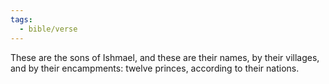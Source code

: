 ```yaml
---
tags:
  - bible/verse
---
```

These are the sons of Ishmael, and these are their names, by their villages, and by their encampments: twelve princes, according to their nations.